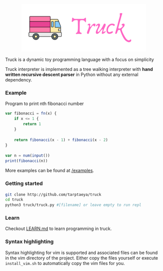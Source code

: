 <p align="center"><img width="400px" height="auto" style="text-align: center; margin: auto;" src="https://github.com/Tarptaeya/Truck/blob/master/banner.png"></p>


Truck is a dynamic toy programming language with a focus on simplicity

Truck interpreter is implemented as a tree walking interpreter with **hand written recursive descent parser** in Python without any external dependency.

### Example
Program to print nth fibonacci number
```javascript
var fibonacci = fn(x) {
    if x <= 1 {
        return 1
    }

    return fibonacci(x - 1) + fibonacci(x - 2)
}

var n = num(input())
print(fibonacci(n))
```
More examples can be found at [/examples](https://github.com/Tarptaeya/Truck/tree/master/examples).

### Getting started
```bash
git clone http://github.com/tarptaeya/truck
cd truck
python3 truck/truck.py #[filename] or leave empty to run repl
```

### Learn
Checkout [LEARN.md](https://github.com/Tarptaeya/Truck/tree/master/docs/LEARN.md) to learn programming in truck.

### Syntax highlighting
Syntax highlighting for vim is supported and associated files can be found in the vim directory of the project. Either copy the files yourself or execute `install_vim.sh` to automatically copy the vim files for you.

